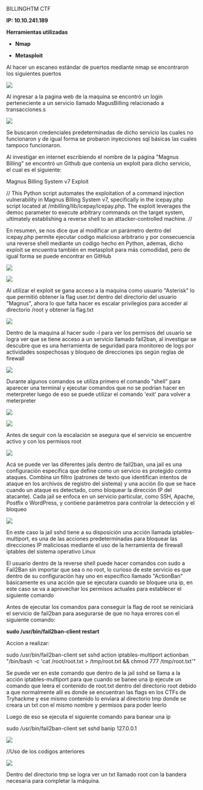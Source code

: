 BILLINGHTM CTF

**IP: 10.10.241.189**

**Herramientas utilizadas**

- **Nmap**

- **Metasploit**


Al hacer un escaneo estándar de puertos mediante nmap se encontraron los
siguientes puertos

![](images/Paso1.png)

Al ingresar a la pagina web de la maquina se encontró un login
perteneciente a un servicio llamado MagusBilling relacionado a
transacciones.s

![](images/Paso2.png)

Se buscaron credenciales predeterminadas de dicho servicio las cuales no
funcionaron y de igual forma se probaron inyecciones sql básicas las
cuales tampoco funcionaron.

Al investigar en internet escribiendo el nombre de la página "Magnus
Billing" se encontró un Github que contenía un exploit para dicho
servicio, el cual es el siguiente:

Magnus Billing System v7 Exploit

//
This Python script automates the exploitation of a command injection
vulnerability in Magnus Billing System v7, specifically in the
icepay.php script located at /mbilling/lib/icepay/icepay.php. The
exploit leverages the democ parameter to execute arbitrary commands on
the target system, ultimately establishing a reverse shell to an
attacker-controlled machine.
//

En resumen, se nos dice que al modificar un parámetro dentro del icepay.php permite ejecutar codigo malicioso arbitrario y por consecuencia una reverse shell mediante un codigo hecho en Python, ademas, dicho exploit se encuentra también en metasploit para más comodidad, pero de igual forma se puede encontrar en GitHub

![](images/Paso3.png)

![](images/Paso4.png)

Al utilizar el exploit se gana acceso a la maquina como usuario
"Asterisk" lo que permitió obtener la flag user.txt dentro del
directorio del usuario "Magnus", ahora lo que falta hacer es escalar
privilegios para acceder al directorio /root y obtener la flag.txt

![](images/Paso5.png)

Dentro de la maquina al hacer sudo -l para ver los permisos del
usuario se logra ver que se tiene acceso a un servicio llamado fail2ban,
al investigar se descubre que es una herramienta de seguridad para
monitoreo de logs por actividades sospechosas y bloqueo de direcciones
ips según reglas de firewall

![](images/Paso6.png)

Durante algunos comandos se utiliza primero el comando "shell" para
aparecer una terminal y ejecutar comandos que no se podrían hacer en
meterpreter luego de eso se puede utilizar el comando 'exit' para volver
a meterpreter

![](images/Paso7.png)

![](images/Paso8.png)

Antes de seguir con la escalación se asegura que el servicio se
encuentre activo y con los permisos root

![](images/Paso9.png)

Acá se puede ver las diferentes jails dentro de fail2ban, una jail es una configuración específica que define como un servicio es protegido contra ataques. Combina un filtro (patrones de texto que identifican intentos de ataque en los archivos de registro del sistema) y una acción (lo que se hace cuando un ataque es detectado, como bloquear la dirección IP del atacante). Cada jail se enfoca en un servicio particular, como SSH, Apache, Postfix o WordPress, y contiene parámetros para controlar la detección y el bloqueo

![](images/Paso10.png)

En este caso la jail sshd tiene a su disposición una acción llamada
iptables-multiport, es una de las acciones predeterminadas para bloquear
las direcciones IP maliciosas mediante el uso de la herramienta de
firewall iptables del sistema operativo Linux

El usuario dentro de la reverse shell puede hacer comandos con sudo a
Fail2Ban sin importar que sea o no root, lo curioso de este servicio es
que dentro de su configuración hay uno en específico llamado "ActionBan"
básicamente es una acción que se ejecutara cuando se bloquee una ip, en
este caso se va a aprovechar los permisos actuales para establecer el
siguiente comando

Antes de ejecutar los comandos para conseguir la flag de root se
reiniciará el servicio de fail2ban para asegurarse de que no haya
errores con el siguiente comando:

**sudo /usr/bin/fail2ban-client restart**

Accion a realizar:

sudo /usr/bin/fail2ban-client set sshd action iptables-multiport
actionban \"/bin/bash -c \'cat /root/root.txt \> /tmp/root.txt && chmod
777 /tmp/root.txt\'\"

Se puede ver en este comando que dentro de la jail sshd se llama a la
acción iptables-multiport para que cuando se banee una ip ejecute un
comando que leera el contenido de root.txt dentro del directorio root
debido a que normalmente allí es donde se encuentran las flags en los
CTFs de Tryhackme y ese mismo contenido lo enviara al directorio tmp
donde se creara un txt con el mismo nombre y permisos para poder leerlo

Luego de eso se ejecuta el siguiente comando para banear una ip

sudo /usr/bin/fail2ban-client set sshd banip 127.0.0.1

![](images/Paso11.png)

//Uso de los codigos anteriores


![](images/Paso12.png)

Dentro del directorio tmp se logra ver un txt llamado root con la
bandera necesaria para completar la máquina.
